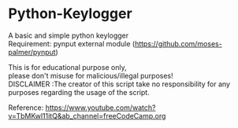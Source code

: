# Python-Keylogger

A basic and simple python keylogger</br>
Requirement: pynput external module (https://github.com/moses-palmer/pynput)

This is for educational purpose only,</br>
please don't misuse for malicious/illegal purposes!</br>
DISCLAIMER :The creator of this script take no responsibility for any purposes regarding the usage of the script.</br>

Reference: https://www.youtube.com/watch?v=TbMKwl11itQ&ab_channel=freeCodeCamp.org
